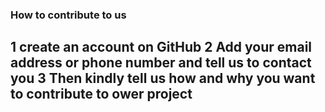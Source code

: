 ### How to contribute to us 
1 create an account on GitHub
2 Add your email address or phone number and tell us to contact you 
3 Then kindly tell us how and why you want to contribute to ower project 
-----------------------------------------------------------------
 
